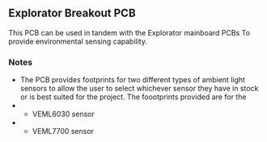 ## Explorator Breakout PCB
This PCB can be used in tandem with the Explorator mainboard PCBs
To provide environmental sensing capability.

### Notes
- The PCB provides footprints for two different types of ambient light sensors to allow the user to select whichever sensor they have in stock or is best suited for the project. The foootprints provided are for the 
- - VEML6030 sensor 
- - VEML7700 sensor

